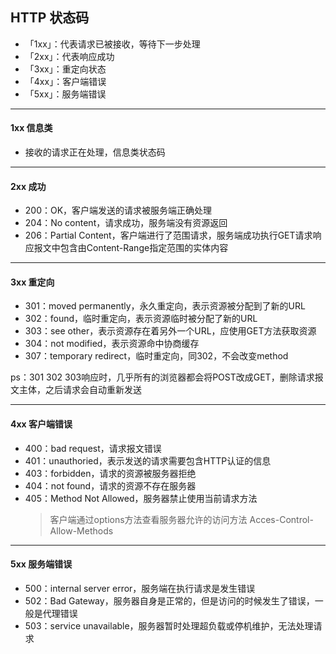 ## HTTP 状态码

* 「1xx」：代表请求已被接收，等待下一步处理
* 「2xx」：代表响应成功
* 「3xx」：重定向状态
* 「4xx」：客户端错误
* 「5xx」：服务端错误

---

#### 1xx 信息类

* 接收的请求正在处理，信息类状态码

---

#### 2xx 成功

* 200：OK，客户端发送的请求被服务端正确处理
* 204：No content，请求成功，服务端没有资源返回
* 206：Partial Content，客户端进行了范围请求，服务端成功执行GET请求响应报文中包含由Content-Range指定范围的实体内容

---

#### 3xx 重定向

* 301：moved permanently，永久重定向，表示资源被分配到了新的URL
* 302：found，临时重定向，表示资源临时被分配了新的URL
* 303：see other，表示资源存在着另外一个URL，应使用GET方法获取资源
* 304：not modified，表示资源命中协商缓存
* 307：temporary redirect，临时重定向，同302，不会改变method

ps：301 302 303响应时，几乎所有的浏览器都会将POST改成GET，删除请求报文主体，之后请求会自动重新发送

---

#### 4xx 客户端错误

* 400：bad request，请求报文错误
* 401：unauthoried，表示发送的请求需要包含HTTP认证的信息
* 403：forbidden，请求的资源被服务器拒绝
* 404：not found，请求的资源不存在服务器
* 405：Method Not Allowed，服务器禁止使用当前请求方法
    > 客户端通过options方法查看服务器允许的访问方法
    > Acces-Control-Allow-Methods

---

#### 5xx 服务端错误

* 500：internal server error，服务端在执行请求是发生错误
* 502：Bad Gateway，服务器自身是正常的，但是访问的时候发生了错误，一般是代理错误
* 503：service unavailable，服务器暂时处理超负载或停机维护，无法处理请求
